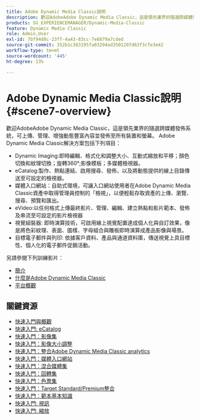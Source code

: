```yaml
---
title: Adobe Dynamic Media Classic說明
description: 歡迎AdobeAdobe Dynamic Media Classic，這是領先業界的隨選跨媒體發佈系統，可上傳、管理、增強動態豐富內容並發佈至所有裝置和螢幕。
products: SG_EXPERIENCEMANAGER/Dynamic-Media-Classic
feature: Dynamic Media Classic
role: Admin,User
exl-id: 7bf94d8c-23ff-4a43-83cc-7e6879a7cded
source-git-commit: 352b1c383195fa03294ad3501207d63f3cfe3e42
workflow-type: tm+mt
source-wordcount: '445'
ht-degree: 13%

---
```


# Adobe Dynamic Media Classic說明 {#scene7-overview}

歡迎AdobeAdobe Dynamic Media Classic，這是領先業界的隨選跨媒體發佈系統，可上傳、管理、增強動態豐富內容並發佈至所有裝置和螢幕。 Adobe Dynamic Media Classic解決方案包括下列項目：

* Dynamic Imaging:即時編輯、格式化和調整大小、互動式縮放和平移；顏色切換和紋理切換；旋轉360°;影像模板；多媒體檢視器。
* eCatalog:製作、熱點連結、啟用搜尋、發佈，以及將動態提供的線上目錄傳送至可設定的檢視器。
* 媒體入口網站：自助式環境，可讓入口網站使用者在Adobe Dynamic Media Classic資產中取得管理員控制的「檢視」，以便輕鬆存取資產的上傳、瀏覽、搜尋、預覽和匯出。
* eVideo:以任何格式上傳最終影片、管理、編輯、建立熱點和影片範本、發佈及串流至可設定的影片檢視器
* 視覺組裝器: 即時演算技術，可啟用線上視覺配置達成個人化與自訂效果，像是將色彩紋理、表面、圖樣、字母組合與雕板即時演算成產品影像與場景。
* 目標電子郵件與列印: 依據客戶資料、產品與通道資料庫，傳送視覺上具目標性、個人化的電子郵件促銷活動。

另請參閱下列訓練影片：

* [簡介](https://s7d5.scene7.com/s7viewers/html5/VideoViewer.html?videoserverurl=https://s7d5.scene7.com/is/content/&amp;emailurl=https://s7d5.scene7.com/s7/emailFriend&amp;serverUrl=https://s7d5.scene7.com/is/image/&amp;config=Scene7SharedAssets/Universal_HTML5_Video&amp;contenturl=https://s7d5.scene7.com/skins/&amp;asset=S7tutorials/570_Introduction_converted%20renamed_Getting%20Started-AVS)
* [什麼是Adobe Dynamic Media Classic](https://s7d5.scene7.com/s7viewers/html5/VideoViewer.html?videoserverurl=https://s7d5.scene7.com/is/content/&amp;emailurl=https://s7d5.scene7.com/s7/emailFriend&amp;serverUrl=https://s7d5.scene7.com/is/image/&amp;config=Scene7SharedAssets/Universal_HTML5_Video&amp;contenturl=https://s7d5.scene7.com/skins/&amp;asset=S7tutorials/577_What%20is%20Scene7_converted%20renamed_Getting%20Started-AVS)
* [平台概觀](https://s7d5.scene7.com/s7viewers/html5/VideoViewer.html?videoserverurl=https://s7d5.scene7.com/is/content/&amp;emailurl=https://s7d5.scene7.com/s7/emailFriend&amp;serverUrl=https://s7d5.scene7.com/is/image/&amp;config=Scene7SharedAssets/Universal_HTML5_Video&amp;contenturl=https://s7d5.scene7.com/skins/&amp;asset=S7tutorials/572_Platform%20Overview_converted%20renamed_Getting%20Started-AVS)

## 關鍵資源

* [快速入門與概觀](/help/dmc-platform-overview.md)
* [快速入門: eCatalog](/help/quick-start-ecatalog.md)
* [快速入門：影像集](/help/quick-start-image-sets.md)
* [快速入門：影像大小調整](/help/quick-start-image-sizing.md)
* [快速入門：整合Adobe Dynamic Media Classic analytics](/help/quick-start-integrating-dmc-analytics.md)
* [快速入門：媒體入口網站](/help/quick-start-media-portal-administration.md)
* [快速入門：混合媒體集](/help/quick-start-mixed-media-sets.md)
* [快速入門：回轉集](/help/quick-start-spin-sets.md)
* [快速入門：色票集](/help/quick-start-swatch-sets.md)
* [快速入門：Target Standard/Premium整合](/help/quick-start-target-integration.md)
* [快速入門：範本基本知識](/help/quick-start-template-basics.md)
* [快速入門: 視訊](/help/quick-start-video.md)
* [快速入門: 縮放](/help/quick-start-zoom.md)
